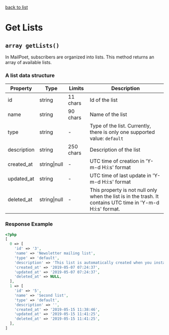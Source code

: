[back to list](../Readme.md)

# Get Lists

## `array getLists()`

In MailPoet, subscribers are organized into lists. This method returns an array of available lists.

### A list data structure

| Property    | Type         | Limits    | Description                                                                                                 |
| ----------- | ------------ | --------- | ----------------------------------------------------------------------------------------------------------- |
| id          | string       | 11 chars  | Id of the list                                                                                              |
| name        | string       | 90 chars  | Name of the list                                                                                            |
| type        | string       | -         | Type of the list. Currently, there is only one supported value: `default`                                   |
| description | string       | 250 chars | Description of the list                                                                                     |
| created_at  | string\|null | -         | UTC time of creation in 'Y-m-d H:i:s' format                                                                |
| updated_at  | string       | -         | UTC time of last update in 'Y-m-d H:i:s' format                                                             |
| deleted_at  | string\|null | -         | This property is not null only when the list is in the trash. It contains UTC time in 'Y-m-d H:i:s' format. |

### Response Example

```php
<?php
[
  0 => [
    'id' => '3',
    'name' => 'Newsletter mailing list',
    'type' => 'default',
    'description' => 'This list is automatically created when you install MailPoet.',
    'created_at' => '2019-05-07 07:24:37',
    'updated_at' => '2019-05-07 07:24:37',
    'deleted_at' => NULL,
  ],
  1 => [
    'id' => '5',
    'name' => 'Second list',
    'type' => 'default',
    'description' => '',
    'created_at' => '2019-05-15 11:38:46',
    'updated_at' => '2019-05-15 11:41:25',
    'deleted_at' => '2019-05-15 11:41:25',
  ],
]
```
